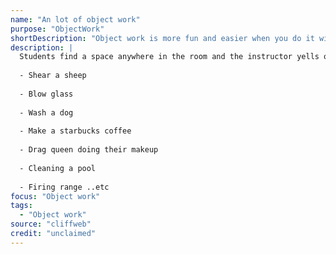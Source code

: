 ```yaml
---
name: "An lot of object work"
purpose: "ObjectWork"
shortDescription: "Object work is more fun and easier when you do it with attitude"
description: |
  Students find a space anywhere in the room and the instructor yells out different scenarios they have to mime. The students should be instructed to (1) Be detailed, and (2) have a point of view. 1-3 minutes per scenario.
  
  - Shear a sheep
  
  - Blow glass
  
  - Wash a dog
  
  - Make a starbucks coffee
  
  - Drag queen doing their makeup
  
  - Cleaning a pool
  
  - Firing range ..etc
focus: "Object work"
tags:
  - "Object work"
source: "cliffweb"
credit: "unclaimed"
---
```

